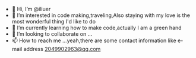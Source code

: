 - 👋 Hi, I’m @iliuer
- 👀 I’m interested in code making,traveling,Also staying with my love is the most wonderful thing I'd like to do
- 🌱 I’m currently learning how to make code,actually I am a green hand
- 💞️ I’m looking to collaborate on ...
- 📫 How to reach me ...yeah,there are some contact information like e-mail address 2049902963@qq.com

<!---
iliuer/iliuer is a ✨ special ✨ repository because its `README.md` (this file) appears on your GitHub profile.
You can click the Preview link to take a look at your changes.
--->
